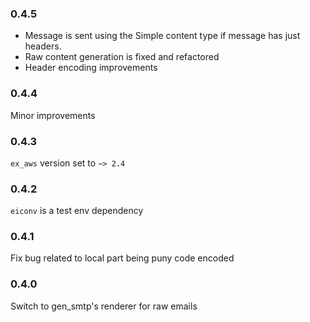 ### 0.4.5
* Message is sent using the Simple content type if message has just headers.
* Raw content generation is fixed and refactored
* Header encoding improvements

### 0.4.4
Minor improvements

### 0.4.3
`ex_aws` version set to `~> 2.4`

### 0.4.2
`eiconv` is a test env dependency

### 0.4.1
Fix bug related to local part being puny code encoded

### 0.4.0
Switch to gen_smtp's renderer for raw emails

